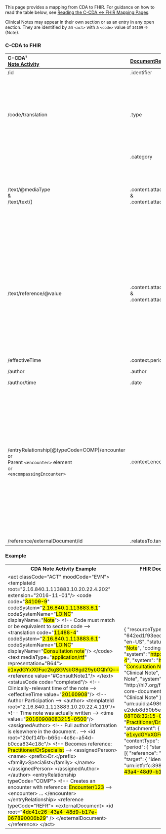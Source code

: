 <link rel="stylesheet" href="colors.css">

This page provides a mapping from CDA to FHIR. <!-- For the FHIR to CDA mapping, please refer to [Notes FHIR → CDA](./FC-notes.html). --> For guidance on how to read the table below, see [Reading the C-CDA ↔ FHIR Mapping Pages](./mappingGuidance.html).

Clinical Notes may appear in their own section or as an entry in any open section. They are identified by an `<act>` with a `<code>` value of `34109-9` (Note).

### C-CDA to FHIR

|C-CDA¹<br/>[Note Activity](https://hl7.org/cda/us/ccda/3.0.0/StructureDefinition-NoteActivity.html)|[DocumentReference](https://hl7.org/fhir/us/core/STU4/StructureDefinition-us-core-documentreference.html)|Transform Steps|
|:----|:----|:----|
|/id|.identifier|[CDA id ↔ FHIR identifier](mappingGuidance.html#cda-id--fhir-identifier)|
|/code/translation|.type|[CDA coding ↔ FHIR CodeableConcept](mappingGuidance.html#cda-coding--fhir-codeableconcept)<br/>**NOTE:** The root code in C-CDA is always `34109-9: Note`. A more specific code may be sent in translation which should be sent as the DocumentReference.type. If there is no translation, however, `34109-9` may be sent as the type.
||.category|Set to `clinical-note`.
|/text/@mediaType<br/>&<br/>/text/text()|.content.attachment.contentType<br/>&<br/>.content.attachment.data|If @mediaType is present, then representation should = B64, and the inner-text contents are embedded base64-encoded data. In this case, the mediaType and base64-encoded data map 1:1 to attachment.contentType and .data.
|/text/reference/@value|.content.attachment.contentType<br/>&<br/>.content.attachment.data|Convert the narrative element referenced by @value following [Narrative Text](mappingGuidance.html#narrative-text) guidance and use `application/xhtml+xml` as the contentType.<br/>If the narrative has minimal markup (i.e. only `<content>` and `<paragraph>` elements which can be converted to line breaks), it can be converted to `text/plain`.<br/>To send the raw CDA narrative without converting, use `application/cda+xml`, but this is less useful to receivers.
|/effectiveTime|.context.period|[CDA ↔ FHIR Time/Dates](mappingGuidance.html#cda--fhir-timedates)
|/author|.author|[C-CDA → FHIR Participation](CF-participations.html)
|/author/time|.date|[CDA ↔ FHIR Time/Dates](mappingGuidance.html#cda--fhir-timedates)
|/entryRelationship[@typeCode=COMP]/encounter<br/>or<br/>Parent `<encounter>` element<br/>or<br/>`<encompassingEncounter>`|.context.encounter|If the Note Activity includes an entryRelationship to an Encounter Activity (or an `<encounter>` element with an `<id>` referencing an Encounter Activity elsewhere in the document), that is the context.encounter. If no entryRelationship is present, but the Note Activity is itself an entryRelationship underneath an Encounter Activity, use that. If neither are true, but the document contains an `<encompassingEncounter>`, that is the encounter for entire document (see [context conduction](https://hl7.org/cda/stds/core/overview.html#technical-aspects-of-cda-context)) and should be used.<br/>[CDA → FHIR Encounters](CF-encounters.html)
|/reference/externalDocument/id|.relatesTo.target.identifier|[CDA id ↔ FHIR identifier](mappingGuidance.html#cda-id--fhir-identifier)|

### Example

<table><tr><th>CDA Note Activity Example</th><th>FHIR DocumentReference Resource</th></tr>
<tr><td>
<div id="cda" class="border codeArea">&lt;<span class="field">act</span> <span class="attrib">classCode=</span><span class="value">"ACT"</span> <span class="attrib">moodCode=</span><span class="value">"EVN"</span>&gt;
  &lt;<span class="field">templateId</span> <span class="attrib">root=</span><span class="value">"2.16.840.1.113883.10.20.22.4.202"</span> <span class="attrib">extension=</span><span class="value">"2016-11-01"</span>/&gt;
  &lt;<span class="field">code</span> 
    <span class="attrib">code=</span><span class="value">"<mark class="color10">34109-9</mark>"</span> 
    <span class="attrib">codeSystem=</span><span class="value">"<mark class="color11">2.16.840.1.113883.6.1</mark>"</span> 
    <span class="attrib">codeSystemName=</span><span class="value">"<mark class="color11">LOINC</mark>"</span>
    <span class="attrib">displayName=</span><span class="value">"<mark class="color12">Note</mark>"</span>&gt;
    <span class="comment">&lt;!-- Code must match or be equivalent to section code --&gt;</span>
    &lt;<span class="field">translation</span> 
      <span class="attrib">code=</span><span class="value">"<mark class="color13">11488-4</mark>"</span> 
      <span class="attrib">codeSystem=</span><span class="value">"<mark class="color11">2.16.840.1.113883.6.1</mark>"</span>
      <span class="attrib">codeSystemName=</span><span class="value">"<mark class="color11">LOINC</mark>"</span>
      <span class="attrib">displayName=</span><span class="value">"<mark class="color14">Consultation note</mark>"</span>/&gt;
  &lt;/<span class="field">code</span>&gt;
  &lt;<span class="field">text</span> <span class="attrib">mediaType=</span><span class="value">"<mark class="color16">application/rtf</mark>"</span> <span class="attrib">representation=</span><span class="value">"B64"</span>&gt;
    <mark class="color15">e1xydGYxXGFuc2kgSGVsbG8gd29ybGQhfQ==</mark>
    &lt;<span class="field">reference</span> <span class="attrib">value=</span><span class="value">"#ConsultNote1"</span>/&gt;
  &lt;/<span class="field">text</span>&gt;
  &lt;<span class="field">statusCode</span> <span class="attrib">code=</span><span class="value">"completed"</span>/&gt;
  <span class="comment">&lt;!-- Clinically-relevant time of the note --&gt;</span>
  &lt;<span class="field">effectiveTime</span> <span class="attrib">value=</span><span class="value">"<mark class="color17">20160908</mark>"</span>/&gt;
  <span class="comment">&lt;!-- Author Participation --&gt;</span>
  &lt;<span class="field">author</span>&gt;
    &lt;<span class="field">templateId</span> <span class="attrib">root=</span><span class="value">"2.16.840.1.113883.10.20.22.4.119"</span>/&gt;
    <span class="comment">&lt;!-- Time note was actually written --&gt;</span>
    &lt;<span class="field">time</span> <span class="attrib">value=</span><span class="value">"<mark class="color18">20160908083215-0500</mark>"</span>/&gt;
    &lt;<span class="field">assignedAuthor</span>&gt;
      <span class="comment">&lt;!-- Full author information is elsewhere in the document . --&gt;</span>
      &lt;<span class="field">id</span> <span class="attrib">root=</span><span class="value">"20cf14fb-b65c-4c8c-a54d-b0cca834c18c"</span>/&gt;
      <span class="comment">&lt;!-- Becomes reference: <mark class="color20">Practitioner/DrSpecialist</mark> --&gt;</span>
      &lt;<span class="field">assignedPerson</span>&gt;
        &lt;<span class="field">name</span>&gt;
          &lt;<span class="field">prefix</span>&gt;Dr.&lt;/<span class="field">prefix</span>&gt;
          &lt;<span class="field">family</span>&gt;Specialist&lt;/<span class="field">family</span>&gt;
        &lt;/<span class="field">name</span>&gt;
      &lt;/<span class="field">assignedPerson</span>&gt;
    &lt;/<span class="field">assignedAuthor</span>&gt;
  &lt;/<span class="field">author</span>&gt;
  &lt;<span class="field">entryRelationship</span> <span class="attrib">typeCode=</span><span class="value">"COMP"</span>&gt;
    <span class="comment">&lt;!-- Creates an encounter with reference: <mark class="color21">Encounter/123</mark> --&gt;</span>
    &lt;<span class="field">encounter</span>&gt;
      ...
    &lt;/<span class="field">encounter</span>&gt;
  &lt;/<span class="field">entryRelationship</span>&gt;
  &lt;<span class="field">reference</span> <span class="attrib">typeCode=</span><span class="value">"REFR"</span>&gt;
    &lt;<span class="field">externalDocument</span>&gt;
      &lt;<span class="field">id</span> <span class="attrib">root=</span><span class="value">"<mark class="color19">4dc41c26-43a4-48d9-b17e-067890006b29</mark>"</span> /&gt;
    &lt;/<span class="field">externalDocument</span>&gt;
  &lt;/<span class="field">reference</span>&gt;
&lt;/<span class="field">act</span>&gt;</div>
</td><td>
<div id="fhir" class="border codeArea">{
  "<span class="field">resourceType</span>": "<span class="value">DocumentReference</span>",
  "<span class="field">id</span>": "<span class="value">642ed1f93eec840007aaec72</span>",
  "<span class="field">language</span>": "<span class="value">en-US</span>",
  "<span class="field">status</span>": "<span class="value">current</span>",
  "<span class="field">type</span>": {
    "<span class="field">text</span>": "<span class="value"><mark class="color12">Note</mark></span>",
    "<span class="field">coding</span>": [{
      "<span class="field">code</span>": "<span class="value"><mark class="color10">34109-9</mark></span>",
      "<span class="field">system</span>": "<span class="value"><mark class="color11">http://loinc.org</mark></span>"
    },
    {
      "<span class="field">code</span>": "<span class="value"><mark class="color13">11488-4</mark></span>",
      "<span class="field">system</span>": "<span class="value"><mark class="color11">http://loinc.org</mark></span>",
      "<span class="field">display</span>": "<span class="value"><mark class="color14">Consultation Note</mark></span>"
    }]
  },
  "<span class="field">category</span>": [{
    "<span class="field">text</span>": "<span class="value">Clinical Note</span>",
    "<span class="field">coding</span>": [{
        "<span class="field">code</span>": "<span class="value">clinical-Note</span>",
      "<span class="field">system</span>": "<span class="value">http://hl7.org/fhir/us/core/CodeSystem/us-core-documentreference-category</span>",
      "<span class="field">display</span>": "<span class="value">Clinical Note</span>"
    }]
  }],
  "<span class="field">subject</span>": {
    "<span class="field">reference</span>": "<span class="value">urn:uuid:a4986486-6599-4bb2-a7fb-e2deb8d50b5e</span>"
  },
  "<span class="field">date</span>": "<span class="value"><mark class="color18">2016-09-08T08:32:15-05:00</mark></span>",
  "<span class="field">author</span>": [{
    "<span class="field">reference</span>": "<span class="value"><mark class="color20">Practitioner/DrSpecialist</mark></span>"
  }],
  "<span class="field">content</span>": [{
      "<span class="field">attachment</span>": {
      "<span class="field">data</span>": "<span class="value"><mark class="color15">e1xydGYxXGFuc2kgSGVsbG8gd29ybGQhfQ==</mark></span>",
      "<span class="field">contentType</span>": "<span class="value"><mark class="color16">application/rtf</mark></span>"
    }
  }],
  "<span class="field">context</span>": {
    "<span class="field">period</span>": {
      "<span class="field">start</span>": "<span class="value"><mark class="color17">2016-09-08</mark></span>"
    },
    "<span class="field">encounter</span>": [{
      "<span class="field">reference</span>": "<span class="value"><mark class="color21">Encounter/123</mark></span>"
    }]
  },
  "<span class="field">relatesTo</span>": {
    "<span class="field">target</span>": {
      "<span class="field">identifier</span>": {
        "<span class="field">system</span>": "<span class="value">urn:ietf:rfc:3986</span>",
        "<span class="field">value</span>": "<span class="value">urn:uuid:<mark class="color19">4dc41c26-43a4-48d9-b17e-067890006b29</mark></span>"
      }
    }
  }
}</div>
</td></tr></table>